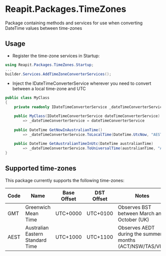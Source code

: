 # Reapit.Packages.TimeZones

Package containing methods and services for use when converting DateTime values between time-zones

## Usage

- Register the time-zone services in Startup:
```csharp
using Reapit.Packages.TimeZones.Startup;
...
builder.Services.AddTimeZoneConverterServices();
```

- Inject the IDateTimeConverterService wherever you need to convert between a local time-zone and UTC
```csharp
public class MyClass 
{
    private readonly IDateTimeConverterService _dateTimeConverterService;

    public MyClass(IDateTimeConverterService dateTimeConverterService)
        => _dateTimeConverterService = dateTimeConverterService
        
    public DateTime GetNowInAustralianTime()
        => _dateTimeConverterService.ToLocalTime(DateTime.UtcNow, "AEST");
    
    public DateTime GetAustralianTimeInUtc(DateTime australianTime)
        => _dateTimeConverterService.ToUniversalTime(australianTime, "AEST");
}
```

## Supported time-zones

This package currently supports the following time-zones:

| Code | Name                            | Base Offset | DST Offset | Notes                                                    |
|---------------|----------------------------------|----------------------------|------------|----------------------------------------------------------|
| GMT           | Greenwich Mean Time              | UTC+0000                   | UTC+0100   | Observes BST between March and October (UK)              |
| AEST          | Australian Eastern Standard Time | UTC+1000                   | UTC+1100   | Observes AEDT during the summer months (ACT/NSW/TAS/VIC) |
